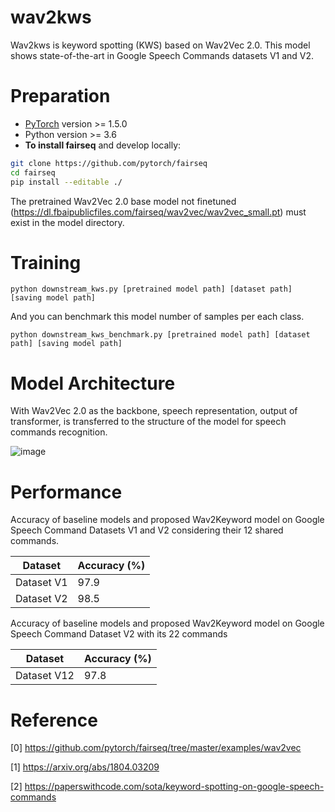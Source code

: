 # wav2kws
Wav2kws is keyword spotting (KWS) based on Wav2Vec 2.0. This model shows state-of-the-art in Google Speech Commands datasets V1 and V2.

# Preparation

* [PyTorch](http://pytorch.org/) version >= 1.5.0
* Python version >= 3.6
* **To install fairseq** and develop locally:

``` bash
git clone https://github.com/pytorch/fairseq
cd fairseq
pip install --editable ./
```



The pretrained Wav2Vec 2.0 base model not finetuned (https://dl.fbaipublicfiles.com/fairseq/wav2vec/wav2vec_small.pt) must exist in the model directory.

# Training

```
python downstream_kws.py [pretrained model path] [dataset path] [saving model path]
```



And you can benchmark this model number of samples per each class.

```
python downstream_kws_benchmark.py [pretrained model path] [dataset path] [saving model path]
```



# Model Architecture

With Wav2Vec 2.0 as the backbone,  speech representation, output of transformer, is transferred to the structure of the model for speech commands recognition.

![image](https://user-images.githubusercontent.com/33983084/103804052-d8f13380-5094-11eb-92e5-fb11e2df2586.png)

# Performance

Accuracy of baseline models and proposed Wav2Keyword model on Google Speech Command Datasets V1 and V2 considering their 12 shared commands.

| Dataset    | Accuracy (%) |
| ---------- | ------------ |
| Dataset V1 | 97.9         |
| Dataset V2 | 98.5         |

Accuracy of baseline models and proposed Wav2Keyword model on Google Speech Command Dataset V2 with its 22 commands

| Dataset     | Accuracy (%) |
| ----------- | ------------ |
| Dataset V12 | 97.8         |

# Reference

[0] https://github.com/pytorch/fairseq/tree/master/examples/wav2vec

[1] https://arxiv.org/abs/1804.03209

[2] https://paperswithcode.com/sota/keyword-spotting-on-google-speech-commands